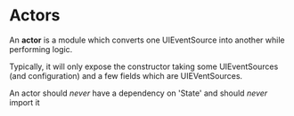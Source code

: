 Actors
======

An **actor** is a module which converts one UIEventSource into another while performing logic.

Typically, it will only expose the constructor taking some UIEventSources (and configuration) and a few fields which are
UIEVentSources.

An actor should _never_ have a dependency on 'State' and should _never_ import it